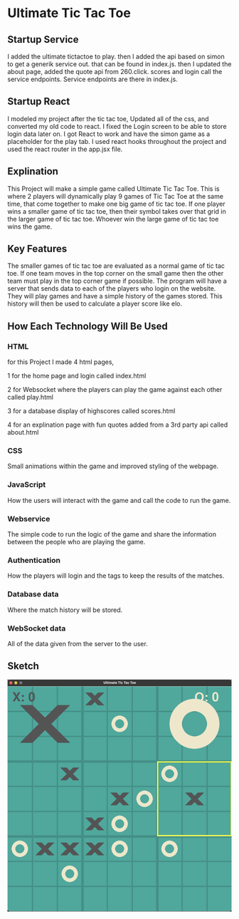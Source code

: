# Ultimate Tic Tac Toe

## Startup Service
I added the ultimate tictactoe to play. then I added the api based on simon to get a generik service out. that can be found in index.js. then I updated the about page, added the quote api from 260.click. scores and login call the service endpoints. Service endpoints are there in index.js. 

## Startup React
I modeled my project after the tic tac toe, Updated all of the css, and converted my old code to react. I fixed the Login screen to be able to store login data later on. I got React to work and have the simon game as a placeholder for the play tab. I used react hooks throughout the project and used the react router in the app.jsx file. 

## Explination
This Project will make a simple game called Ultimate Tic Tac Toe.
This is where 2 players will dynamically play 9 games of Tic Tac Toe at the same time, that come together to make one big game of tic tac toe. If one player wins a smaller game of tic tac toe, then their symbol takes over that grid in the larger game of tic tac toe. Whoever win the large game of tic tac toe wins the game. 


## Key Features
The smaller games of tic tac toe are evaluated as a normal game of tic tac toe. If one team moves in the top corner on the small game then the other team must play in the top corner game if possible. The program will have a server that sends data to each of the players who login on the website. They will play games and have a simple history of the games stored. This history will then be used to calculate a player score like elo.

## How Each Technology Will Be Used
### HTML
for this Project I made 4 html pages, 

1 for the home page and login called index.html

2 for Websocket where the players can play the game against each other called play.html

3 for a database display of highscores called scores.html

4 for an explination page with fun quotes added from a 3rd party api called about.html

### CSS
Small animations within the game and improved styling of the webpage. 
### JavaScript
How the users will interact with the game and call the code to run the game. 
### Webservice
The simple code to run the logic of the game and share the information between the people who are playing the game. 
### Authentication
How the players will login and the tags to keep the results of the matches. 
### Database data
Where the match history will be stored.
### WebSocket data
All of the data given from the server to the user.

## Sketch
 ![cover](https://github.com/Talonwayne/startup/blob/main/Sketch.png)
